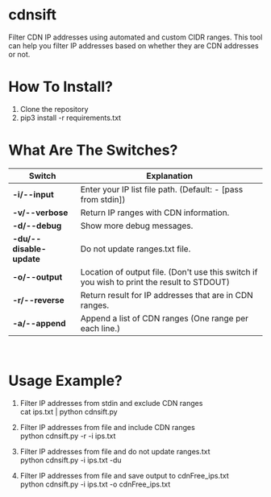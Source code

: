 # cdnsift
Filter CDN IP addresses using automated and custom CIDR ranges.
This tool can help you filter IP addresses based on whether they are CDN addresses or not.

# How To Install?
1. Clone the repository
2. pip3 install -r requirements.txt

# What Are The Switches?
Switch | Explanation
--- | ---
**-i/--input** | Enter your IP list file path. (Default: - [pass from stdin])
**-v/--verbose** | Return IP ranges with CDN information.
**-d/--debug** | Show more debug messages.
**-du/--disable-update** | Do not update ranges.txt file.
**-o/--output** | Location of output file. (Don\'t use this switch if you wish to print the result to STDOUT)
**-r/--reverse** | Return result for IP addresses that are in CDN ranges.
**-a/--append** | Append a list of CDN ranges (One range per each line.)
<br>

# Usage Example?

1. Filter IP addresses from stdin and exclude CDN ranges<br>
cat ips.txt | python cdnsift.py

2. Filter IP addresses from file and include CDN ranges<br>
python cdnsift.py -r -i ips.txt

3. Filter IP addresses from file and do not update ranges.txt<br>
python cdnsift.py -i ips.txt -du

4. Filter IP addresses from file and save output to cdnFree_ips.txt<br>
python cdnsift.py -i ips.txt -o cdnFree_ips.txt
